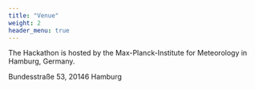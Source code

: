 ```yaml
---
title: "Venue"
weight: 2
header_menu: true
---
```




The Hackathon is hosted by the Max-Planck-Institute for Meteorology in Hamburg, Germany.

Bundesstraße 53, 20146 Hamburg
